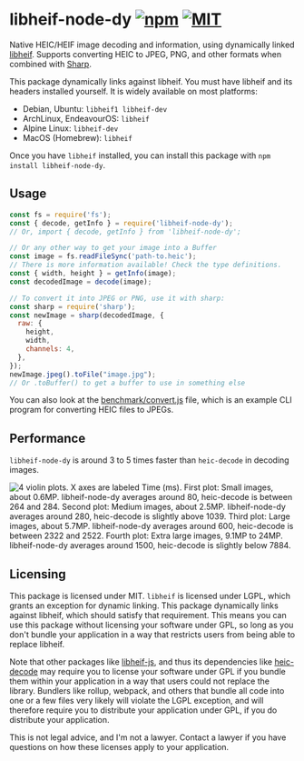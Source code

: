 # libheif-node-dy [![npm](https://img.shields.io/npm/v/libheif-node-dy)](https://www.npmjs.com/package/libheif-node-dy) [![MIT](https://img.shields.io/github/license/SeriousBug/libheif-node-dy)](https://github.com/SeriousBug/libheif-node-dy/blob/main/LICENSE)

Native HEIC/HEIF image decoding and information, using dynamically linked [libheif](https://github.com/strukturag/libheif). Supports converting HEIC to JPEG, PNG, and other formats when combined with [Sharp](https://sharp.pixelplumbing.com/).

This package dynamically links against libheif. You must have libheif and its
headers installed yourself. It is widely available on most platforms:

- Debian, Ubuntu: `libheif1 libheif-dev`
- ArchLinux, EndeavourOS: `libheif`
- Alpine Linux: `libheif-dev`
- MacOS (Homebrew): `libheif`

Once you have `libheif` installed, you can install this package with `npm install libheif-node-dy`.

## Usage

```js
const fs = require('fs');
const { decode, getInfo } = require('libheif-node-dy');
// Or, import { decode, getInfo } from 'libheif-node-dy';

// Or any other way to get your image into a Buffer
const image = fs.readFileSync('path-to.heic');
// There is more information available! Check the type definitions.
const { width, height } = getInfo(image);
const decodedImage = decode(image);

// To convert it into JPEG or PNG, use it with sharp:
const sharp = require('sharp');
const newImage = sharp(decodedImage, {
  raw: {
    height,
    width,
    channels: 4,
  },
});
newImage.jpeg().toFile("image.jpg");
// Or .toBuffer() to get a buffer to use in something else
```

You can also look at the [benchmark/convert.js](benchmark/convert.js) file,
which is an example CLI program for converting HEIC files to JPEGs.

## Performance

`libheif-node-dy` is around 3 to 5 times faster than `heic-decode` in decoding images.

![4 violin plots. X axes are labeled Time (ms). First plot: Small images, about 0.6MP. libheif-node-dy averages around 80, heic-decode is between 264 and 284. Second plot: Medium images, about 2.5MP. libheif-node-dy averages around 280, heic-decode is slightly above 1039. Third plot: Large images, about 5.7MP. libheif-node-dy averages around 600, heic-decode is between 2322 and 2522. Fourth plot: Extra large images, 9.1MP to 24MP. libheif-node-dy averages around 1500, heic-decode is slightly below 7884.](https://github.com/SeriousBug/libheif-node-dy/raw/main/benchmark/results.png)

## Licensing

This package is licensed under MIT. `libheif` is licensed under LGPL, which
grants an exception for dynamic linking. This package dynamically links against
libheif, which should satisfy that requirement. This means you can use this
package without licensing your software under GPL, so long as you don't bundle
your application in a way that restricts users from being able to replace
libheif.

Note that other packages like
[libheif-js](https://www.npmjs.com/package/libheif-js), and thus its
dependencies like [heic-decode](https://www.npmjs.com/package/heic-decode) may
require you to license your software under GPL if you bundle them within your
application in a way that users could not replace the library.
Bundlers like rollup, webpack, and others that bundle all code into one or a few
files very likely will violate the LGPL exception, and will therefore require
you to distribute your application under GPL, if you do distribute your
application.

This is not legal advice, and I'm not a lawyer. Contact a lawyer if you have
questions on how these licenses apply to your application.
